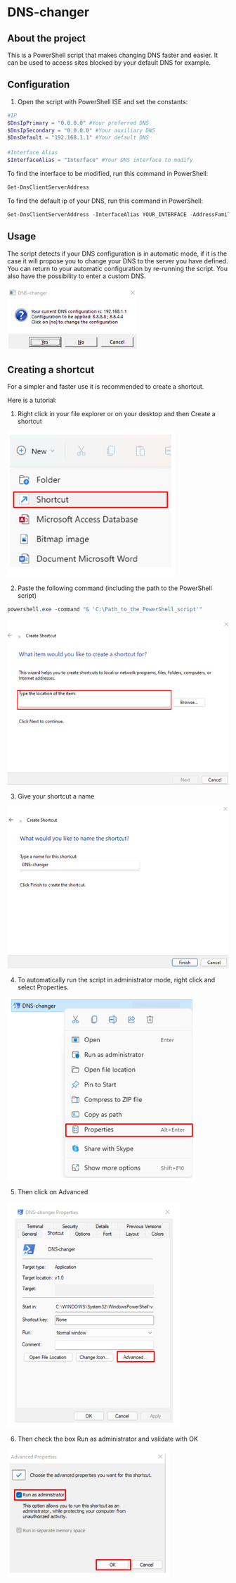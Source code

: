 # DNS-changer

## About the project

This is a PowerShell script that makes changing DNS faster and easier.
It can be used to access sites blocked by your default DNS for example.

## Configuration

1. Open the script with PowerShell ISE and set the constants:

```powershell
#IP
$DnsIpPrimary = "0.0.0.0" #Your preferred DNS
$DnsIpSecondary = "0.0.0.0" #Your auxiliary DNS
$DnsDefault = "192.168.1.1" #Your default DNS

#Interface Alias
$InterfaceAlias = "Interface" #Your DNS interface to modify
```

To find the interface to be modified, run this command in PowerShell:

```powershell
Get-DnsClientServerAddress
```

To find the default ip of your DNS, run this command in PowerShell:

```powershell
Get-DnsClientServerAddress -InterfaceAlias YOUR_INTERFACE -AddressFamily IPv4
```

## Usage

The script detects if your DNS configuration is in automatic mode, if it is the case it will propose you to change your DNS to the server you have defined.
You can return to your automatic configuration by re-running the script.
You also have the possibility to enter a custom DNS.

![Untitled](img/Untitled%208.png)

## Creating a shortcut

For a simpler and faster use it is recommended to create a shortcut.

Here is a tutorial:

1. Right click in your file explorer or on your desktop and then Create a shortcut

![Untitled](img/Untitled%202.png)

2. Paste the following command (including the path to the PowerShell script)

```powershell
powershell.exe -command "& 'C:\Path_to_the_PowerShell_script'"
```

![Untitled](img/Untitled%203.png)

3. Give your shortcut a name

![Untitled](img/Untitled%204.png)

4. To automatically run the script in administrator mode, right click and select Properties.

![Untitled](img/Untitled%205.png)

5. Then click on Advanced

![Untitled](img/Untitled%206.png)

6. Then check the box Run as administrator and validate with OK

![Untitled](img/Untitled%207.png)